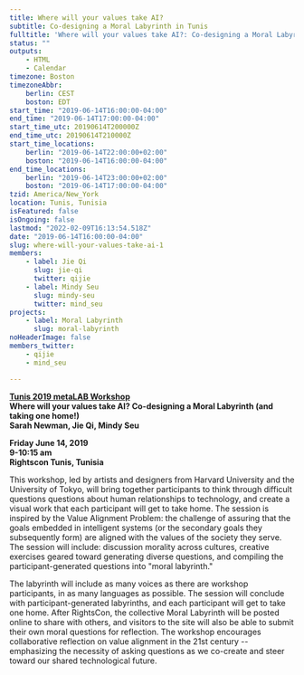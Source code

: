 ```yaml
---
title: Where will your values take AI?
subtitle: Co-designing a Moral Labyrinth in Tunis
fulltitle: 'Where will your values take AI?: Co-designing a Moral Labyrinth in Tunis'
status: ""
outputs:
    - HTML
    - Calendar
timezone: Boston
timezoneAbbr:
    berlin: CEST
    boston: EDT
start_time: "2019-06-14T16:00:00-04:00"
end_time: "2019-06-14T17:00:00-04:00"
start_time_utc: 20190614T200000Z
end_time_utc: 20190614T210000Z
start_time_locations:
    berlin: "2019-06-14T22:00:00+02:00"
    boston: "2019-06-14T16:00:00-04:00"
end_time_locations:
    berlin: "2019-06-14T23:00:00+02:00"
    boston: "2019-06-14T17:00:00-04:00"
tzid: America/New_York
location: Tunis, Tunisia
isFeatured: false
isOngoing: false
lastmod: "2022-02-09T16:13:54.518Z"
date: "2019-06-14T16:00:00-04:00"
slug: where-will-your-values-take-ai-1
members:
    - label: Jie Qi
      slug: jie-qi
      twitter: qijie
    - label: Mindy Seu
      slug: mindy-seu
      twitter: mind_seu
projects:
    - label: Moral Labyrinth
      slug: moral-labyrinth
noHeaderImage: false
members_twitter:
    - qijie
    - mind_seu

---
```

**[Tunis 2019 metaLAB Workshop](https://rightscon2019.sched.com/event/Pvfz/where-will-your-values-take-ai-co-designing-a-moral-labyrinth-and-taking-one-home)<br />
Where will your values take AI? Co-designing a Moral Labyrinth (and taking one home!)<br />
Sarah Newman, Jie Qi, Mindy Seu**

**Friday June 14, 2019<br />
9-10:15 am<br />
Rightscon Tunis, Tunisia**

This workshop, led by artists and designers from Harvard University and the University of Tokyo, will bring together participants to think through difficult questions questions about human relationships to technology, and create a visual work that each participant will get to take home. The session is inspired by the Value Alignment Problem: the challenge of assuring that the goals embedded in intelligent systems (or the secondary goals they subsequently form) are aligned with the values of the society they serve. The session will include: discussion morality across cultures, creative exercises geared toward generating diverse questions, and compiling the participant-generated questions into "moral labyrinth." 

The labyrinth will include as many voices as there are workshop participants, in as many languages as possible. The session will conclude with participant-generated labyrinths, and each participant will get to take one home. After RightsCon, the collective Moral Labyrinth will be posted online to share with others, and visitors to the site will also be able to submit their own moral questions for reflection. The workshop encourages collaborative reflection on value alignment in the 21st century -- emphasizing the necessity of asking questions as we co-create and steer toward our shared technological future.